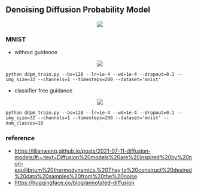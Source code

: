 
## Denoising Diffusion Probability Model

<div align=center>
<img src="https://user-images.githubusercontent.com/53368178/190867851-6d84fb48-ead7-47f1-90d4-4b71c7622396.png">
</div>
  
### MNIST
- without guidence
<div align=center>
<img src="https://user-images.githubusercontent.com/53368178/190886956-b83eaa4d-4154-42da-a40a-91f233a46e10.png">
</div>

````
python ddpm_train.py --bs=128 --lr=1e-4 --wd=1e-4 --dropout=0.1 --img_size=32 --channels=1 --timesteps=200 --dataset='mnist'
````

- classifier free guidance
<div align=center>
<img src="https://user-images.githubusercontent.com/53368178/190882823-17c86cdd-760d-430d-9686-feaf4cd2072c.png">
</div>

````
python ddpm_train.py --bs=128 --lr=1e-4 --wd=1e-4 --dropout=0.1 --img_size=32 --channels=1 --timesteps=200 --dataset='mnist' --num_classes=10
````

### reference
- https://lilianweng.github.io/posts/2021-07-11-diffusion-models/#:~:text=Diffusion%20models%20are%20inspired%20by%20non-equilibrium%20thermodynamics.%20They,to%20construct%20desired%20data%20samples%20from%20the%20noise.
- https://huggingface.co/blog/annotated-diffusion
